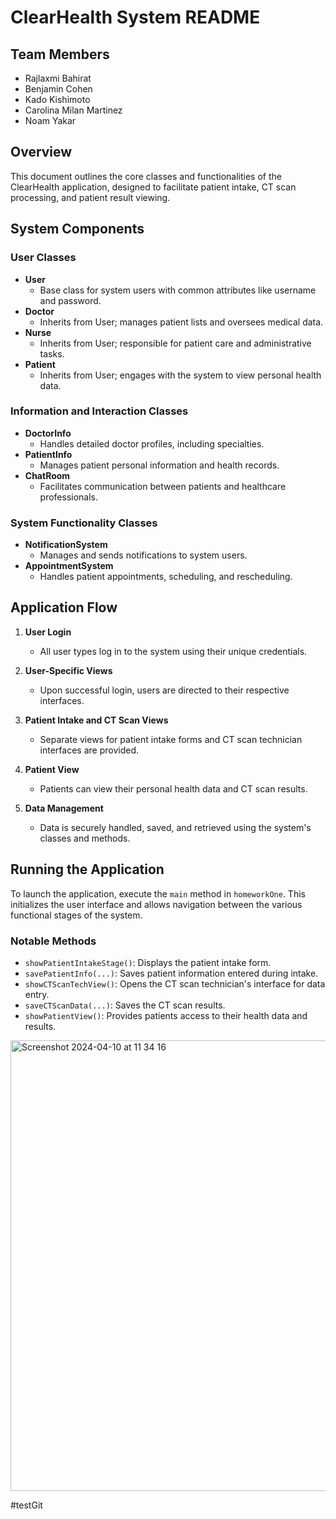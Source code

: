 # ClearHealth System README

## Team Members

- Rajlaxmi Bahirat
- Benjamin Cohen
- Kado Kishimoto
- Carolina Milan Martinez
- Noam Yakar


## Overview
This document outlines the core classes and functionalities of the ClearHealth application, designed to facilitate patient intake, CT scan processing, and patient result viewing.

## System Components

### User Classes
- **User**
  - Base class for system users with common attributes like username and password.
- **Doctor**
  - Inherits from User; manages patient lists and oversees medical data.
- **Nurse**
  - Inherits from User; responsible for patient care and administrative tasks.
- **Patient**
  - Inherits from User; engages with the system to view personal health data.

### Information and Interaction Classes
- **DoctorInfo**
  - Handles detailed doctor profiles, including specialties.
- **PatientInfo**
  - Manages patient personal information and health records.
- **ChatRoom**
  - Facilitates communication between patients and healthcare professionals.

### System Functionality Classes
- **NotificationSystem**
  - Manages and sends notifications to system users.
- **AppointmentSystem**
  - Handles patient appointments, scheduling, and rescheduling.

## Application Flow

1. **User Login**
   - All user types log in to the system using their unique credentials.

2. **User-Specific Views**
   - Upon successful login, users are directed to their respective interfaces.

3. **Patient Intake and CT Scan Views**
   - Separate views for patient intake forms and CT scan technician interfaces are provided.

4. **Patient View**
   - Patients can view their personal health data and CT scan results.

5. **Data Management**
   - Data is securely handled, saved, and retrieved using the system's classes and methods.

## Running the Application
To launch the application, execute the `main` method in `homeworkOne`. This initializes the user interface and allows navigation between the various functional stages of the system.

### Notable Methods
- `showPatientIntakeStage()`: Displays the patient intake form.
- `savePatientInfo(...)`: Saves patient information entered during intake.
- `showCTScanTechView()`: Opens the CT scan technician's interface for data entry.
- `saveCTScanData(...)`: Saves the CT scan results.
- `showPatientView()`: Provides patients access to their health data and results.

<img width="721" alt="Screenshot 2024-04-10 at 11 34 16" src="https://github.com/NoamYakar23/cse360Phase3/assets/75957506/1e50707f-6dfc-4483-89b3-daff2539ba91">


# t e s t G i t  
 